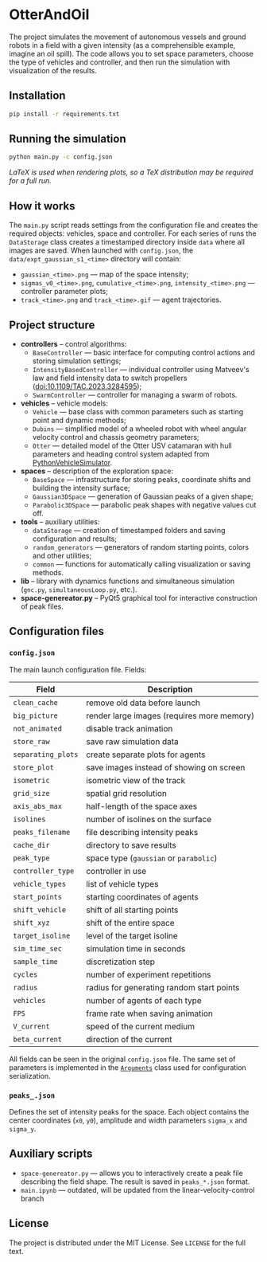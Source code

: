 # OtterAndOil

The project simulates the movement of autonomous vessels and ground robots in a field with a given intensity (as a comprehensible example, imagine an oil spill). The code allows you to set space parameters, choose the type of vehicles and controller, and then run the simulation with visualization of the results.

## Installation

```bash
pip install -r requirements.txt
```

## Running the simulation

```bash
python main.py -c config.json
```

*LaTeX is used when rendering plots, so a TeX distribution may be required for a full run.*

## How it works

The `main.py` script reads settings from the configuration file and creates the required objects: vehicles, space and controller. For each series of runs the `DataStorage` class creates a timestamped directory inside `data` where all images are saved. When launched with `config.json`, the `data/expt_gaussian_s1_<time>` directory will contain:

- `gaussian_<time>.png` — map of the space intensity;
- `sigmas_v0_<time>.png`, `cumulative_<time>.png`, `intensity_<time>.png` — controller parameter plots;
- `track_<time>.png` and `track_<time>.gif` — agent trajectories.

## Project structure

- **controllers** – control algorithms:
  - `BaseController` — basic interface for computing control actions and storing simulation settings;
  - `IntensityBasedController` — individual controller using Matveev's law and field intensity data to switch propellers ([doi:10.1109/TAC.2023.3284595](https://doi.org/10.1109/TAC.2023.3284595));
  - `SwarmController` — controller for managing a swarm of robots.
- **vehicles** – vehicle models:
  - `Vehicle` — base class with common parameters such as starting point and dynamic methods;
  - `Dubins` — simplified model of a wheeled robot with wheel angular velocity control and chassis geometry parameters;
  - `Otter` — detailed model of the Otter USV catamaran with hull parameters and heading control system adapted from [PythonVehicleSimulator](https://github.com/cybergalactic/PythonVehicleSimulator/blob/master/src/python_vehicle_simulator/vehicles/otter.py).
- **spaces** – description of the exploration space:
  - `BaseSpace` — infrastructure for storing peaks, coordinate shifts and building the intensity surface;
  - `Gaussian3DSpace` — generation of Gaussian peaks of a given shape;
  - `Parabolic3DSpace` — parabolic peak shapes with negative values cut off.
- **tools** – auxiliary utilities:
  - `dataStorage` — creation of timestamped folders and saving configuration and results;
  - `random_generators` — generators of random starting points, colors and other utilities;
  - `common` — functions for automatically calling visualization or saving methods.
- **lib** – library with dynamics functions and simultaneous simulation (`gnc.py`, `simultaneousLoop.py`, etc.).
- **space-genereator.py** – PyQt5 graphical tool for interactive construction of peak files.

## Configuration files

### `config.json`
The main launch configuration file. Fields:

| Field | Description |
|------|-------------|
| `clean_cache` | remove old data before launch |
| `big_picture` | render large images (requires more memory) |
| `not_animated` | disable track animation |
| `store_raw` | save raw simulation data |
| `separating_plots` | create separate plots for agents |
| `store_plot` | save images instead of showing on screen |
| `isometric` | isometric view of the track |
| `grid_size` | spatial grid resolution |
| `axis_abs_max` | half-length of the space axes |
| `isolines` | number of isolines on the surface |
| `peaks_filename` | file describing intensity peaks |
| `cache_dir` | directory to save results |
| `peak_type` | space type (`gaussian` or `parabolic`) |
| `controller_type` | controller in use |
| `vehicle_types` | list of vehicle types |
| `start_points` | starting coordinates of agents |
| `shift_vehicle` | shift of all starting points |
| `shift_xyz` | shift of the entire space |
| `target_isoline` | level of the target isoline |
| `sim_time_sec` | simulation time in seconds |
| `sample_time` | discretization step |
| `cycles` | number of experiment repetitions |
| `radius` | radius for generating random start points |
| `vehicles` | number of agents of each type |
| `FPS` | frame rate when saving animation |
| `V_current` | speed of the current medium |
| `beta_current` | direction of the current |

All fields can be seen in the original `config.json` file. The same set of parameters is implemented in the [`Arguments`](tools/dataStorage.py) class used for configuration serialization.

### `peaks_.json`
Defines the set of intensity peaks for the space. Each object contains the center coordinates (`x0`, `y0`), amplitude and width parameters `sigma_x` and `sigma_y`.

## Auxiliary scripts
- `space-genereator.py` — allows you to interactively create a peak file describing the field shape. The result is saved in `peaks_*.json` format.
- `main.ipynb` — outdated, will be updated from the linear-velocity-control branch

## License

The project is distributed under the MIT License. See `LICENSE` for the full text.
